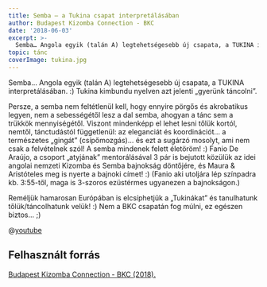 ```yaml
---
title: Semba – a Tukina csapat interpretálásában
author: Budapest Kizomba Connection - BKC
date: '2018-06-03'
excerpt: >-
  Semba… Angola egyik (talán A) legtehetségesebb új csapata, a TUKINA interpretálásában. :) Tukina kimbundu nyelven azt jelenti „gyerünk táncolni”."
topic: tánc
coverImage: tukina.jpg
---
```


Semba… Angola egyik (talán A) legtehetségesebb új csapata, a TUKINA interpretálásában. :) Tukina kimbundu nyelven azt jelenti „gyerünk táncolni”.

Persze, a semba nem feltétlenül kell, hogy ennyire pörgős és akrobatikus legyen, nem a sebességétől lesz a dal semba, ahogyan a tánc sem a trükkök mennyiségétől. Viszont mindenképp el lehet lesni tőlük kortól, nemtől, tánctudástól függetlenül: az eleganciát és koordinációt… a természetes „gingát” (csípőmozgás)… és ezt a sugárzó mosolyt, ami nem csak a felvételnek szól! A semba mindenek felett életöröm! :) Fanio De Araújo, a csoport „atyjának” mentorálásával 3 pár is bejutott közülük az idei angolai nemzeti Kizomba és Semba bajnokság döntőjére, és Maura & Aristóteles meg is nyerte a bajnoki címet! :) (Fanio aki utoljára lép színpadra kb. 3:55-től, maga is 3-szoros ezüstérmes ugyanezen a bajnokságon.)

Reméljük hamarosan Európában is elcsíphetjük a „Tukinákat” és tanulhatunk tőlük/táncolhatunk velük! :) Nem a BKC csapatán fog múlni, ez egészen biztos… ;)

@[youtube](cKrv6-gHCcA)


## Felhasznált forrás

[Budapest Kizomba Connection - BKC (2018).](https://www.facebook.com/events/226053237977336/permalink/226997537882906/)
